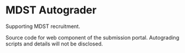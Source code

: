 # MDST Autograder

Supporting MDST recruitment.

Source code for web component of the submission portal. Autograding scripts and details
will not be disclosed.
